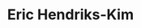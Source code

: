 ---
id: 54
title: 'Eric Hendriks-Kim'
description: 'Eric Hendriks-Kim studeerde humaniora in Utrecht en Chicago en promoveerde in Duitsland. Hij is socioloog aan Peking University.'
keyword: 'Sociologist and essayist'
pseudonym: false
image: avatar.webp
---